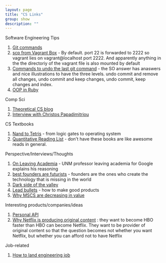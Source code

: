 ```yaml
---
layout: page
title: "CS Links"
group: show
description: ""
---
```


Software Engineering Tips

[1]: http://blog.apiaxle.com/post/handy-git-tips-to-stop-you-getting-fired/
[2]: https://groups.google.com/forum/#!topic/vagrant-up/YqTdpedJnkM
[3]: http://stackoverflow.com/questions/927358/how-to-undo-the-last-git-commit
[4]: http://zetcode.com/lang/rubytutorial/oop/

1.  [Git commands][1]
2.  [scp from Vagrant Box][2] - By default. port 22 is forwarded to 2222 so vagrant lies on vagrant@localhost port 2222. And apparently anything in the the directoriy of the vagrant file is also mounted by default
3.  [Commands to undo the last git command][3] - the SO answer has anaswers and nice illustrations to have the three levels. undo commit and remove all changes, undo commit and keep changes, undo commit, keep changes and index.
4.   [OOP in Ruby][4]

Comp Sci

[101]: http://blog.sigfpe.com/
[102]: http://www.acm.org/membership/acm-bulletin-archive/march-19-2013-people-of-acm-christos-papadimitriou

1. [Theoretical CS blog][101]
2. [Interview with Christos Papadimitriou][102]

CS Textbooks

[201]: http://www.nand2tetris.org/course.php
[202]: http://www.quantstart.com/articles/Quantitative-Finance-Reading-List

1. [Nand to Tetris][201] - from logic gates to operating system
2. [Quantitative Reading List][202] - don't have these books are like awesome reads in general.

Perspective/Interviews/Thoughts

[301]: http://cs.unm.edu/~terran/academic_blog/?p=113
[302]: http://josephwalla.com/the-best-founders-are-futurists
[303]: http://www.quora.com/Silicon-Valley/Whats-the-dark-side-of-Silicon-Valley
[304]: http://bhorowitz.com/2011/10/26/lead-bullets/
[305]: http://blog.regehr.org/archives/953

1. [On Leaving Academia][301] - UNM professor leaving academia for Google explains his reasoning 
2. [best founders are futurists][302] - founders are the ones who create the technology that is missing in the world
3. [Dark side of the valley][303] 
4. [Lead bullets][304] - how to make good products
5. [Why MSCS are decreasing in value][305]

Interesting products/companies/ideas

[401]: http://x.naveen.com/post/51808692792/a-personal-api
[402]: http://blogs.reuters.com/felix-salmon/2013/06/13/why-netflix-is-producing-original-content/

1. [Personal API][401]
2. [Why Netflix is producing original content][402] : they want to become HBO faster than HBO can become Netflix. They want to be provider of original content so that the question becomes not whether you want Netflix, but whether you can afford not to have Netflix

Job-related

[501]: https://medium.com/tech-talk/d5f8051afce2

1. [How to land engineering job][501]
